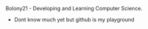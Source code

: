 Bolony21 - Developing and Learning Computer Science. 
- Dont know much yet but github is my playground
